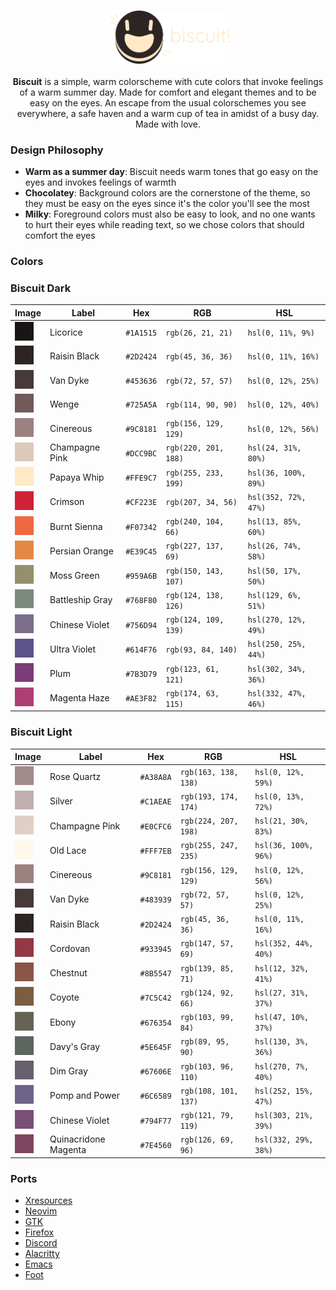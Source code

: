 <h3 align="center">
	<img src="assets/logo-dark.png" width="200" alt="Logo"/><br/>
</h3>
<p align="center"><b>Biscuit</b> is a simple, warm colorscheme with cute colors that invoke feelings of a warm summer day. Made for comfort and elegant themes and to be easy on the eyes. An escape from the usual colorschemes you see everywhere, a safe haven and a warm cup of tea in amidst of a busy day. Made with love.</p>

### Design Philosophy
- <b>Warm as a summer day</b>: Biscuit needs warm tones that go easy on the eyes and invokes feelings of warmth
- <b>Chocolatey</b>: Background colors are the cornerstone of the theme, so they must be easy on the eyes since it's the color you'll see the most
- <b>Milky</b>: Foreground colors must also be easy to look, and no one wants to hurt their eyes while reading text, so we chose colors that should comfort the eyes

### Colors

### Biscuit Dark

| Image | Label | Hex | RGB | HSL |
|-------|-------|-----|-----|-----|
| <img src='assets/squares/Rectangle 10.png'/> | Licorice       | `#1A1515` | `rgb(26, 21, 21)`     | `hsl(0, 11%, 9%)`       |
| <img src='assets/squares/Rectangle 11.png'/> | Raisin Black   | `#2D2424` | `rgb(45, 36, 36)`     | `hsl(0, 11%, 16%)`      |
| <img src='assets/squares/Rectangle 12.png'/> | Van Dyke       | `#453636` | `rgb(72, 57, 57)`     | `hsl(0, 12%, 25%)`      |
| <img src='assets/squares/Rectangle 14.png'/> | Wenge          | `#725A5A` | `rgb(114, 90, 90)`    | `hsl(0, 12%, 40%)`      |
| <img src='assets/squares/Rectangle 28.png'/> | Cinereous      | `#9C8181` | `rgb(156, 129, 129)`  | `hsl(0, 12%, 56%)`      |
| <img src='assets/squares/Rectangle 27.png'/> | Champagne Pink | `#DCC9BC` | `rgb(220, 201, 188)`  | `hsl(24, 31%, 80%)`     |
| <img src='assets/squares/Rectangle 29.png'/> | Papaya Whip    | `#FFE9C7` | `rgb(255, 233, 199)`  | `hsl(36, 100%, 89%)`    |
| <img src='assets/squares/Rectangle 15.png'/> | Crimson        | `#CF223E` | `rgb(207, 34, 56)`    | `hsl(352, 72%, 47%)`    |
| <img src='assets/squares/Rectangle 16.png'/> | Burnt Sienna   | `#F07342` | `rgb(240, 104, 66)`   | `hsl(13, 85%, 60%)`     |
| <img src='assets/squares/Rectangle 17.png'/> | Persian Orange | `#E39C45` | `rgb(227, 137, 69)`   | `hsl(26, 74%, 58%)`     |
| <img src='assets/squares/Rectangle 18.png'/> | Moss Green     | `#959A6B` | `rgb(150, 143, 107)`  | `hsl(50, 17%, 50%)`     |
| <img src='assets/squares/Rectangle 19.png'/> | Battleship Gray| `#768F80` | `rgb(124, 138, 126)`  | `hsl(129, 6%, 51%)`     |
| <img src='assets/squares/Rectangle 20.png'/> | Chinese Violet | `#756D94` | `rgb(124, 109, 139)`  | `hsl(270, 12%, 49%)`    |
| <img src='assets/squares/Rectangle 21.png'/> | Ultra Violet   | `#614F76` | `rgb(93, 84, 140)`    | `hsl(250, 25%, 44%)`    |
| <img src='assets/squares/Rectangle 22.png'/> | Plum           | `#7B3D79` | `rgb(123, 61, 121)`   | `hsl(302, 34%, 36%)`    |
| <img src='assets/squares/Rectangle 23.png'/> | Magenta Haze   | `#AE3F82` | `rgb(174, 63, 115)`   | `hsl(332, 47%, 46%)`    |

### Biscuit Light

| Image | Label | Hex | RGB | HSL |
|-------|-------|-----|-----|-----|
| <img src='assets/biscuit-light/Rectangle 10.png'/> | Rose Quartz          | `#A38A8A` | `rgb(163, 138, 138)`     | `hsl(0, 12%, 59%)`      |
| <img src='assets/biscuit-light/Rectangle 11.png'/> | Silver               | `#C1AEAE` | `rgb(193, 174, 174)`     | `hsl(0, 13%, 72%)`      |
| <img src='assets/biscuit-light/Rectangle 12.png'/> | Champagne Pink       | `#E0CFC6` | `rgb(224, 207, 198)`     | `hsl(21, 30%, 83%)`     |
| <img src='assets/biscuit-light/Rectangle 14.png'/> | Old Lace             | `#FFF7EB` | `rgb(255, 247, 235)`     | `hsl(36, 100%, 96%)`    |
| <img src='assets/biscuit-light/Rectangle 28.png'/> | Cinereous            | `#9C8181` | `rgb(156, 129, 129)`     | `hsl(0, 12%, 56%)`      |
| <img src='assets/biscuit-light/Rectangle 27.png'/> | Van Dyke             | `#483939` | `rgb(72, 57, 57)`        | `hsl(0, 12%, 25%)`      |
| <img src='assets/biscuit-light/Rectangle 29.png'/> | Raisin Black         | `#2D2424` | `rgb(45, 36, 36)`        | `hsl(0, 11%, 16%)`      |
| <img src='assets/biscuit-light/Rectangle 15.png'/> | Cordovan             | `#933945` | `rgb(147, 57, 69)`       | `hsl(352, 44%, 40%)`    |
| <img src='assets/biscuit-light/Rectangle 16.png'/> | Chestnut             | `#8B5547` | `rgb(139, 85, 71)`       | `hsl(12, 32%, 41%)`     |
| <img src='assets/biscuit-light/Rectangle 17.png'/> | Coyote               | `#7C5C42` | `rgb(124, 92, 66)`       | `hsl(27, 31%, 37%)`     |
| <img src='assets/biscuit-light/Rectangle 18.png'/> | Ebony                | `#676354` | `rgb(103, 99, 84)`       | `hsl(47, 10%, 37%)`     |
| <img src='assets/biscuit-light/Rectangle 19.png'/> | Davy's Gray          | `#5E645F` | `rgb(89, 95, 90)`        | `hsl(130, 3%, 36%)`     |
| <img src='assets/biscuit-light/Rectangle 20.png'/> | Dim Gray             | `#67606E` | `rgb(103, 96, 110)`      | `hsl(270, 7%, 40%)`     |
| <img src='assets/biscuit-light/Rectangle 21.png'/> | Pomp and Power       | `#6C6589` | `rgb(108, 101, 137)`     | `hsl(252, 15%, 47%)`    |
| <img src='assets/biscuit-light/Rectangle 22.png'/> | Chinese Violet       | `#794F77` | `rgb(121, 79, 119)`      | `hsl(303, 21%, 39%)`    |
| <img src='assets/biscuit-light/Rectangle 23.png'/> | Quinacridone Magenta | `#7E4560` | `rgb(126, 69, 96)`       | `hsl(332, 29%, 38%)`    |

### Ports

- [Xresources](https://github.com/tsukki9696/biscuit/tree/main/ports/xresources)
- [Neovim](https://github.com/tsukki9696/biscuit/tree/main/ports/nvim)
- [GTK](https://github.com/tsukki9696/biscuit/tree/main/ports/gtk)
- [Firefox](https://github.com/tsukki9696/biscuit/tree/main/ports/firefox)
- [Discord](https://github.com/tsukki9696/biscuit/tree/main/ports/discord)
- [Alacritty](https://github.com/tsukki9696/biscuit/tree/main/ports/alacritty)
- [Emacs](https://github.com/tsukki9696/biscuit/tree/main/ports/emacs)
- [Foot](https://github.com/tsukki9696/biscuit/tree/main/ports/foot)
